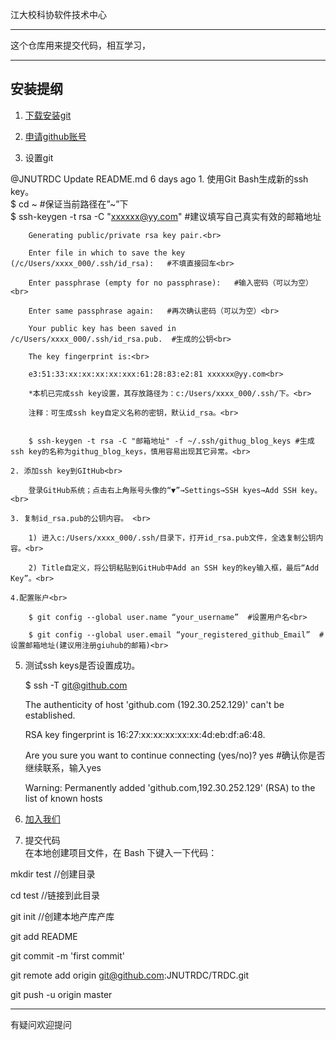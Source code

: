 江大校科协软件技术中心

------

这个仓库用来提交代码，相互学习，

---------------
## 安装提纲

1. [下载安装git](https://git-scm.com/downloads)

2. [申请github账号](https://github.com/)

3. 设置git

@JNUTRDC
Update README.md
6 days ago
	1. 使用Git Bash生成新的ssh key。<br>
		$ cd ~  #保证当前路径在”~”下<br>
		$ ssh-keygen -t rsa -C "xxxxxx@yy.com"  #建议填写自己真实有效的邮箱地址<br>

		Generating public/private rsa key pair.<br>

		Enter file in which to save the key (/c/Users/xxxx_000/.ssh/id_rsa):   #不填直接回车<br>

		Enter passphrase (empty for no passphrase):   #输入密码（可以为空）<br>

		Enter same passphrase again:   #再次确认密码（可以为空）<br>

		Your public key has been saved in /c/Users/xxxx_000/.ssh/id_rsa.pub.  #生成的公钥<br>

		The key fingerprint is:<br>

		e3:51:33:xx:xx:xx:xx:xxx:61:28:83:e2:81 xxxxxx@yy.com<br>

		*本机已完成ssh key设置，其存放路径为：c:/Users/xxxx_000/.ssh/下。<br>

		注释：可生成ssh key自定义名称的密钥，默认id_rsa。<br>


		$ ssh-keygen -t rsa -C "邮箱地址" -f ~/.ssh/githug_blog_keys #生成ssh key的名称为githug_blog_keys，慎用容易出现其它异常。<br>

	2. 添加ssh key到GItHub<br>

        登录GitHub系统；点击右上角账号头像的“▼”→Settings→SSH kyes→Add SSH key。<br>

	3. 复制id_rsa.pub的公钥内容。 <br>

		1) 进入c:/Users/xxxx_000/.ssh/目录下，打开id_rsa.pub文件，全选复制公钥内容。<br>

		2) Title自定义，将公钥粘贴到GitHub中Add an SSH key的key输入框，最后“Add Key”。<br>

	4.配置账户<br>

		$ git config --global user.name “your_username”  #设置用户名<br>

		$ git config --global user.email “your_registered_github_Email”  #设置邮箱地址(建议用注册giuhub的邮箱)<br>

5. 测试ssh keys是否设置成功。<br>

	$ ssh -T git@github.com<br>

	The authenticity of host 'github.com (192.30.252.129)' can't be established.<br>

	RSA key fingerprint is 16:27:xx:xx:xx:xx:xx:4d:eb:df:a6:48.<br>

	Are you sure you want to continue connecting (yes/no)? yes #确认你是否继续联系，输入yes<br>

	Warning: Permanently added 'github.com,192.30.252.129' (RSA) to the list of known hosts<br>


6. [加入我们](https://github.com/JNUTRDC/TRDC/invitations)<br>


7. 提交代码<br>
在本地创建项目文件，在 Bash 下键入一下代码： <br>


mkdir test  //创建目录<br>


cd test     //链接到此目录<br>

git init    //创建本地产库产库<br>

git add README<br>

git commit -m 'first commit'<br>

git remote add origin git@github.com:JNUTRDC/TRDC.git<br>

git push -u origin master


-------

有疑问欢迎提问
